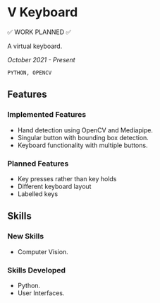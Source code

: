 # **V Keyboard**

:white_check_mark: WORK PLANNED :white_check_mark:

A virtual keyboard.

_October 2021 - Present_

```PYTHON, OPENCV```

## **Features** 

### **Implemented Features**

* Hand detection using OpenCV and Mediapipe.
* Singular button with bounding box detection.
* Keyboard functionality with multiple buttons.

### **Planned Features**

* Key presses rather than key holds
* Different keyboard layout
* Labelled keys

## **Skills**

### **New Skills**

* Computer Vision.

### **Skills Developed**

* Python.
* User Interfaces.
